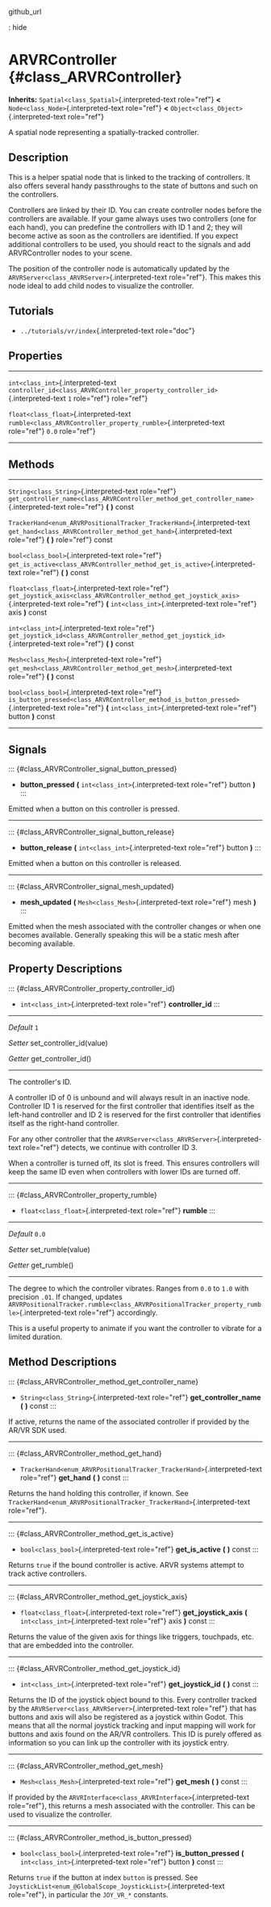 github\_url

:   hide

ARVRController {#class_ARVRController}
==============

**Inherits:** `Spatial<class_Spatial>`{.interpreted-text role="ref"}
**\<** `Node<class_Node>`{.interpreted-text role="ref"} **\<**
`Object<class_Object>`{.interpreted-text role="ref"}

A spatial node representing a spatially-tracked controller.

Description
-----------

This is a helper spatial node that is linked to the tracking of
controllers. It also offers several handy passthroughs to the state of
buttons and such on the controllers.

Controllers are linked by their ID. You can create controller nodes
before the controllers are available. If your game always uses two
controllers (one for each hand), you can predefine the controllers with
ID 1 and 2; they will become active as soon as the controllers are
identified. If you expect additional controllers to be used, you should
react to the signals and add ARVRController nodes to your scene.

The position of the controller node is automatically updated by the
`ARVRServer<class_ARVRServer>`{.interpreted-text role="ref"}. This makes
this node ideal to add child nodes to visualize the controller.

Tutorials
---------

-   `../tutorials/vr/index`{.interpreted-text role="doc"}

Properties
----------

  ---------------------------------------- -------------------------------------------------------------------------------- -------
  `int<class_int>`{.interpreted-text       `controller_id<class_ARVRController_property_controller_id>`{.interpreted-text   `1`
  role="ref"}                              role="ref"}                                                                      

  `float<class_float>`{.interpreted-text   `rumble<class_ARVRController_property_rumble>`{.interpreted-text role="ref"}     `0.0`
  role="ref"}                                                                                                               
  ---------------------------------------- -------------------------------------------------------------------------------- -------

Methods
-------

  ------------------------------------------------------------------------- ------------------------------------------------------------------------------------------
  `String<class_String>`{.interpreted-text role="ref"}                      `get_controller_name<class_ARVRController_method_get_controller_name>`{.interpreted-text
                                                                            role="ref"} **(** **)** const

  `TrackerHand<enum_ARVRPositionalTracker_TrackerHand>`{.interpreted-text   `get_hand<class_ARVRController_method_get_hand>`{.interpreted-text role="ref"} **(** **)**
  role="ref"}                                                               const

  `bool<class_bool>`{.interpreted-text role="ref"}                          `get_is_active<class_ARVRController_method_get_is_active>`{.interpreted-text role="ref"}
                                                                            **(** **)** const

  `float<class_float>`{.interpreted-text role="ref"}                        `get_joystick_axis<class_ARVRController_method_get_joystick_axis>`{.interpreted-text
                                                                            role="ref"} **(** `int<class_int>`{.interpreted-text role="ref"} axis **)** const

  `int<class_int>`{.interpreted-text role="ref"}                            `get_joystick_id<class_ARVRController_method_get_joystick_id>`{.interpreted-text
                                                                            role="ref"} **(** **)** const

  `Mesh<class_Mesh>`{.interpreted-text role="ref"}                          `get_mesh<class_ARVRController_method_get_mesh>`{.interpreted-text role="ref"} **(** **)**
                                                                            const

  `bool<class_bool>`{.interpreted-text role="ref"}                          `is_button_pressed<class_ARVRController_method_is_button_pressed>`{.interpreted-text
                                                                            role="ref"} **(** `int<class_int>`{.interpreted-text role="ref"} button **)** const
  ------------------------------------------------------------------------- ------------------------------------------------------------------------------------------

Signals
-------

::: {#class_ARVRController_signal_button_pressed}
-   **button\_pressed** **(** `int<class_int>`{.interpreted-text
    role="ref"} button **)**
:::

Emitted when a button on this controller is pressed.

------------------------------------------------------------------------

::: {#class_ARVRController_signal_button_release}
-   **button\_release** **(** `int<class_int>`{.interpreted-text
    role="ref"} button **)**
:::

Emitted when a button on this controller is released.

------------------------------------------------------------------------

::: {#class_ARVRController_signal_mesh_updated}
-   **mesh\_updated** **(** `Mesh<class_Mesh>`{.interpreted-text
    role="ref"} mesh **)**
:::

Emitted when the mesh associated with the controller changes or when one
becomes available. Generally speaking this will be a static mesh after
becoming available.

Property Descriptions
---------------------

::: {#class_ARVRController_property_controller_id}
-   `int<class_int>`{.interpreted-text role="ref"} **controller\_id**
:::

  ----------- ----------------------------
  *Default*   `1`

  *Setter*    set\_controller\_id(value)

  *Getter*    get\_controller\_id()
  ----------- ----------------------------

The controller\'s ID.

A controller ID of 0 is unbound and will always result in an inactive
node. Controller ID 1 is reserved for the first controller that
identifies itself as the left-hand controller and ID 2 is reserved for
the first controller that identifies itself as the right-hand
controller.

For any other controller that the
`ARVRServer<class_ARVRServer>`{.interpreted-text role="ref"} detects, we
continue with controller ID 3.

When a controller is turned off, its slot is freed. This ensures
controllers will keep the same ID even when controllers with lower IDs
are turned off.

------------------------------------------------------------------------

::: {#class_ARVRController_property_rumble}
-   `float<class_float>`{.interpreted-text role="ref"} **rumble**
:::

  ----------- --------------------
  *Default*   `0.0`

  *Setter*    set\_rumble(value)

  *Getter*    get\_rumble()
  ----------- --------------------

The degree to which the controller vibrates. Ranges from `0.0` to `1.0`
with precision `.01`. If changed, updates
`ARVRPositionalTracker.rumble<class_ARVRPositionalTracker_property_rumble>`{.interpreted-text
role="ref"} accordingly.

This is a useful property to animate if you want the controller to
vibrate for a limited duration.

Method Descriptions
-------------------

::: {#class_ARVRController_method_get_controller_name}
-   `String<class_String>`{.interpreted-text role="ref"}
    **get\_controller\_name** **(** **)** const
:::

If active, returns the name of the associated controller if provided by
the AR/VR SDK used.

------------------------------------------------------------------------

::: {#class_ARVRController_method_get_hand}
-   `TrackerHand<enum_ARVRPositionalTracker_TrackerHand>`{.interpreted-text
    role="ref"} **get\_hand** **(** **)** const
:::

Returns the hand holding this controller, if known. See
`TrackerHand<enum_ARVRPositionalTracker_TrackerHand>`{.interpreted-text
role="ref"}.

------------------------------------------------------------------------

::: {#class_ARVRController_method_get_is_active}
-   `bool<class_bool>`{.interpreted-text role="ref"} **get\_is\_active**
    **(** **)** const
:::

Returns `true` if the bound controller is active. ARVR systems attempt
to track active controllers.

------------------------------------------------------------------------

::: {#class_ARVRController_method_get_joystick_axis}
-   `float<class_float>`{.interpreted-text role="ref"}
    **get\_joystick\_axis** **(** `int<class_int>`{.interpreted-text
    role="ref"} axis **)** const
:::

Returns the value of the given axis for things like triggers, touchpads,
etc. that are embedded into the controller.

------------------------------------------------------------------------

::: {#class_ARVRController_method_get_joystick_id}
-   `int<class_int>`{.interpreted-text role="ref"} **get\_joystick\_id**
    **(** **)** const
:::

Returns the ID of the joystick object bound to this. Every controller
tracked by the `ARVRServer<class_ARVRServer>`{.interpreted-text
role="ref"} that has buttons and axis will also be registered as a
joystick within Godot. This means that all the normal joystick tracking
and input mapping will work for buttons and axis found on the AR/VR
controllers. This ID is purely offered as information so you can link up
the controller with its joystick entry.

------------------------------------------------------------------------

::: {#class_ARVRController_method_get_mesh}
-   `Mesh<class_Mesh>`{.interpreted-text role="ref"} **get\_mesh** **(**
    **)** const
:::

If provided by the
`ARVRInterface<class_ARVRInterface>`{.interpreted-text role="ref"}, this
returns a mesh associated with the controller. This can be used to
visualize the controller.

------------------------------------------------------------------------

::: {#class_ARVRController_method_is_button_pressed}
-   `bool<class_bool>`{.interpreted-text role="ref"}
    **is\_button\_pressed** **(** `int<class_int>`{.interpreted-text
    role="ref"} button **)** const
:::

Returns `true` if the button at index `button` is pressed. See
`JoystickList<enum_@GlobalScope_JoystickList>`{.interpreted-text
role="ref"}, in particular the `JOY_VR_*` constants.

